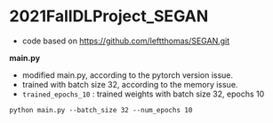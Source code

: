 # 2021FallDLProject_SEGAN

- code based on https://github.com/leftthomas/SEGAN.git

**main.py**
- modified main.py, according to the pytorch version issue.
- trained with batch size 32, according to the memory issue.
- ```trained_epochs_10``` : trained weights with batch size 32, epochs 10

```
python main.py --batch_size 32 --num_epochs 10
```

